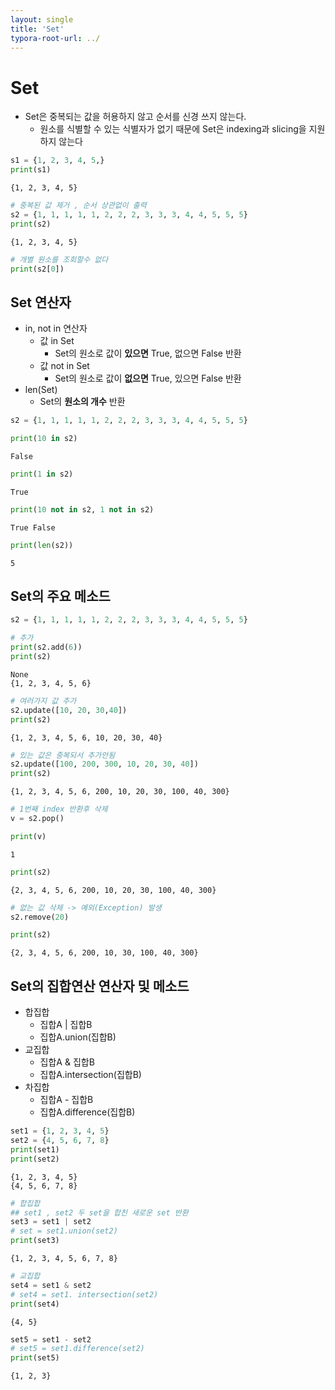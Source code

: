 ```yaml
---
layout: single
title: 'Set'
typora-root-url: ../
---
```



# Set 

- Set은 중복되는 값을 허용하지 않고 순서를 신경 쓰지 않는다.
    - 원소를 식별할 수 있는 식별자가 없기 때문에 Set은 indexing과 slicing을 지원하지 않는다


```python
s1 = {1, 2, 3, 4, 5,}
print(s1)
```

    {1, 2, 3, 4, 5}



```python
# 중복된 값 제거 , 순서 상관없이 출력
s2 = {1, 1, 1, 1, 1, 2, 2, 2, 3, 3, 3, 4, 4, 5, 5, 5} 
print(s2)
```

    {1, 2, 3, 4, 5}



```python
# 개별 원소를 조회할수 없다
print(s2[0]) 
```

## Set 연산자

- in, not in 연산자
    - 값 in Set
        - Set의 원소로 값이 **있으면** True, 없으면 False 반환
    - 값 not in Set
        - Set의 원소로 값이 **없으면** True, 있으면 False 반환    
- len(Set)
    - Set의 **원소의 개수** 반환        


```python
s2 = {1, 1, 1, 1, 1, 2, 2, 2, 3, 3, 3, 4, 4, 5, 5, 5}
```


```python
print(10 in s2)
```

    False



```python
print(1 in s2)
```

    True



```python
print(10 not in s2, 1 not in s2)
```

    True False



```python
print(len(s2))
```

    5


## Set의 주요 메소드



```python
s2 = {1, 1, 1, 1, 1, 2, 2, 2, 3, 3, 3, 4, 4, 5, 5, 5}
```


```python
# 추가
print(s2.add(6)) 
print(s2)
```

    None
    {1, 2, 3, 4, 5, 6}



```python
# 여러가지 값 추가
s2.update([10, 20, 30,40]) 
print(s2)
```

    {1, 2, 3, 4, 5, 6, 10, 20, 30, 40}



```python
# 있는 값은 중복되서 추가안됨
s2.update([100, 200, 300, 10, 20, 30, 40]) 
print(s2)
```

    {1, 2, 3, 4, 5, 6, 200, 10, 20, 30, 100, 40, 300}



```python
# 1번째 index 반환후 삭제
v = s2.pop()
```


```python
print(v)
```

    1



```python
print(s2)
```

    {2, 3, 4, 5, 6, 200, 10, 20, 30, 100, 40, 300}



```python
# 없는 값 삭제 -> 예외(Exception) 발생
s2.remove(20) 
```


```python
print(s2)
```

    {2, 3, 4, 5, 6, 200, 10, 30, 100, 40, 300}


## Set의 집합연산 연산자 및 메소드

- 합집합
    - 집합A \| 집합B   
    - 집합A.union(집합B)
- 교집합
    - 집합A & 집합B
    - 집합A.intersection(집합B)
- 차집합
    - 집합A - 집합B
    - 집합A.difference(집합B)


```python
set1 = {1, 2, 3, 4, 5}
set2 = {4, 5, 6, 7, 8}
print(set1)
print(set2)
```

    {1, 2, 3, 4, 5}
    {4, 5, 6, 7, 8}



```python
# 합집합
## set1 , set2 두 set을 합친 새로운 set 반환
set3 = set1 | set2 
# set = set1.union(set2)
print(set3)
```

    {1, 2, 3, 4, 5, 6, 7, 8}



```python
# 교집합
set4 = set1 & set2
# set4 = set1. intersection(set2)
print(set4)
```

    {4, 5}



```python
set5 = set1 - set2
# set5 = set1.difference(set2)
print(set5)
```

    {1, 2, 3}
